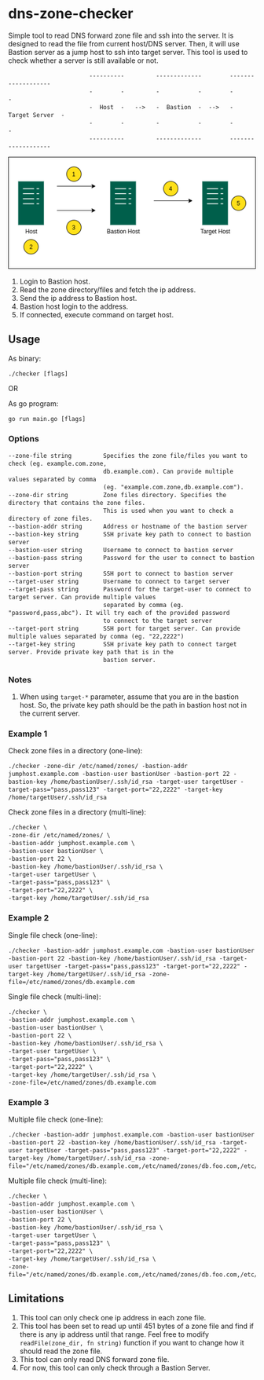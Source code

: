 # dns-zone-checker
Simple tool to read DNS forward zone file and ssh into the server. It is designed to read the file from current host/DNS server. Then, it will use Bastion server as a jump host to ssh into target server. This tool is used to check whether a server is still available or not.

```
                       ----------         -------------        -------------------
                       -        -         -           -        -                 -
                       -  Host  -   -->   -  Bastion  -  -->   -  Target Server  -
                       -        -         -           -        -                 -
                       ----------         -------------        -------------------
```
<p align="center">
  <img src="zone_chcker.png" />
</p>

1. Login to Bastion host.
2. Read the zone directory/files and fetch the ip address.
3. Send the ip address to Bastion host.
4. Bastion host login to the address.
5. If connected, execute command on target host.

## Usage
As binary:
```
./checker [flags]
```
OR

As go program:
```
go run main.go [flags]
```
### Options
```
--zone-file string         Specifies the zone file/files you want to check (eg. example.com.zone, 
                           db.example.com). Can provide multiple values separated by comma 
                           (eg. "example.com.zone,db.example.com").
--zone-dir string          Zone files directory. Specifies the directory that contains the zone files.
                           This is used when you want to check a directory of zone files.
--bastion-addr string      Address or hostname of the bastion server
--bastion-key string       SSH private key path to connect to bastion server
--bastion-user string      Username to connect to bastion server
--bastion-pass string      Password for the user to connect to bastion server
--bastion-port string      SSH port to connect to bastion server
--target-user string       Username to connect to target server
--target-pass string       Password for the target-user to connect to target server. Can provide multiple values
                           separated by comma (eg. "password,pass,abc"). It will try each of the provided password
                           to connect to the target server
--target-port string       SSH port for target server. Can provide multiple values separated by comma (eg. "22,2222")
--target-key string        SSH private key path to connect target server. Provide private key path that is in the 
                           bastion server. 
```
### Notes
1. When using `target-*` parameter, assume that you are in the bastion host. So, the private key path 
should be the path in bastion host not in the current server.

### Example 1
Check zone files in a directory (one-line):
```
./checker -zone-dir /etc/named/zones/ -bastion-addr jumphost.example.com -bastion-user bastionUser -bastion-port 22 -bastion-key /home/bastionUser/.ssh/id_rsa -target-user targetUser -target-pass="pass,pass123" -target-port="22,2222" -target-key /home/targetUser/.ssh/id_rsa
```

Check zone files in a directory (multi-line):
```
./checker \
-zone-dir /etc/named/zones/ \
-bastion-addr jumphost.example.com \
-bastion-user bastionUser \
-bastion-port 22 \
-bastion-key /home/bastionUser/.ssh/id_rsa \
-target-user targetUser \
-target-pass="pass,pass123" \
-target-port="22,2222" \
-target-key /home/targetUser/.ssh/id_rsa
```
### Example 2
Single file check (one-line):
```
./checker -bastion-addr jumphost.example.com -bastion-user bastionUser -bastion-port 22 -bastion-key /home/bastionUser/.ssh/id_rsa -target-user targetUser -target-pass="pass,pass123" -target-port="22,2222" -target-key /home/targetUser/.ssh/id_rsa -zone-file=/etc/named/zones/db.example.com
```
Single file check (multi-line):
```
./checker \
-bastion-addr jumphost.example.com \
-bastion-user bastionUser \
-bastion-port 22 \
-bastion-key /home/bastionUser/.ssh/id_rsa \
-target-user targetUser \
-target-pass="pass,pass123" \
-target-port="22,2222" \
-target-key /home/targetUser/.ssh/id_rsa \
-zone-file=/etc/named/zones/db.example.com
```
### Example 3
Multiple file check (one-line):
```
./checker -bastion-addr jumphost.example.com -bastion-user bastionUser -bastion-port 22 -bastion-key /home/bastionUser/.ssh/id_rsa -target-user targetUser -target-pass="pass,pass123" -target-port="22,2222" -target-key /home/targetUser/.ssh/id_rsa -zone-file="/etc/named/zones/db.example.com,/etc/named/zones/db.foo.com,/etc/named/zones/example.com.zone"
```
Multiple file check (multi-line):
```
./checker \
-bastion-addr jumphost.example.com \
-bastion-user bastionUser \
-bastion-port 22 \
-bastion-key /home/bastionUser/.ssh/id_rsa \
-target-user targetUser \
-target-pass="pass,pass123" \
-target-port="22,2222" \
-target-key /home/targetUser/.ssh/id_rsa \
-zone-file="/etc/named/zones/db.example.com,/etc/named/zones/db.foo.com,/etc/named/zones/example.com.zone"
```

## Limitations
1. This tool can only check one ip address in each zone file.
2. This tool has been set to read up until 451 bytes of a zone file and find if there is
any ip address until that range. Feel free to modify `readFile(zone_dir, fn string)` function if you
want to change how it should read the zone file.
3. This tool can only read DNS forward zone file.
4. For now, this tool can only check through a Bastion Server.
